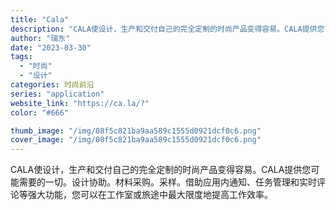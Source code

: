 ```yaml
---
title: "Cala"
description: "CALA使设计，生产和交付自己的完全定制的时尚产品变得容易。CALA提供您可能需要的一切。设计协助。材料采购。采样。借助"
author: "瑞东"
date: "2023-03-30"
tags:
  - "时尚"
  - "设计"
categories: 时尚前沿
series: "application"
website_link: "https://ca.la/?"
color: "#666"

thumb_image: "/img/08f5c821ba9aa589c1555d0921dcf0c6.png"
cover_image: "/img/08f5c821ba9aa589c1555d0921dcf0c6.png"
---
```


CALA使设计，生产和交付自己的完全定制的时尚产品变得容易。CALA提供您可能需要的一切。设计协助。材料采购。采样。借助应用内通知、任务管理和实时评论等强大功能，您可以在工作室或旅途中最大限度地提高工作效率。 